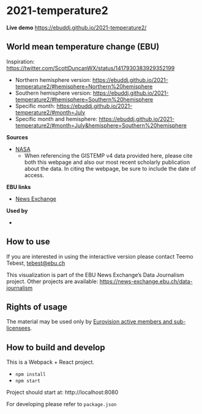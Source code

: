 # 2021-temperature2

**Live demo** https://ebuddj.github.io/2021-temperature2/

## World mean temperature change (EBU)

Inspiration: https://twitter.com/ScottDuncanWX/status/1417930383929352199

* Northern hemisphere version: https://ebuddj.github.io/2021-temperature2/#hemisphere=Northern%20hemisphere
* Southern hemisphere version: https://ebuddj.github.io/2021-temperature2/#hemisphere=Southern%20hemisphere
* Specific month: https://ebuddj.github.io/2021-temperature2/#month=July
* Specific month and hemisphere: https://ebuddj.github.io/2021-temperature2/#month=July&hemisphere=Southern%20hemisphere

**Sources**
* [NASA](https://data.giss.nasa.gov/gistemp/)
  * When referencing the GISTEMP v4 data provided here, please cite both this webpage and also our most recent scholarly publication about the data. In citing the webpage, be sure to include the date of access. 


**EBU links**
* [News Exchange](https://news-exchange.ebu.ch/item_detail/88f02fc9070bf4d7e8eb06adb568715e/2021_10035021)

**Used by**
* []()

## How to use

If you are interested in using the interactive version please contact Teemo Tebest, tebest@ebu.ch

This visualization is part of the EBU News Exchange’s Data Journalism project. Other projects are available: https://news-exchange.ebu.ch/data-journalism

## Rights of usage

The material may be used only by [Eurovision active members and sub-licensees](https://www.ebu.ch/eurovision-news/members-and-sublicensees).

## How to build and develop

This is a Webpack + React project.

* `npm install`
* `npm start`

Project should start at: http://localhost:8080

For developing please refer to `package.json`